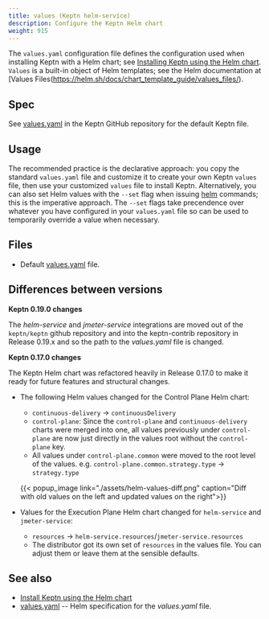 ```yaml
---
title: values (Keptn helm-service)
description: Configure the Keptn Helm chart
weight: 915
---
```


The `values.yaml` configuration file defines the configuration used
when installing Keptn with a Helm chart; see
[Installing Keptn using the Helm chart](../../../../install/helm-install/).
`Values` is a built-in object of Helm templates; see the Helm documentation at
[Values Files(https://helm.sh/docs/chart_template_guide/values_files/).

## Spec

See [values.yaml](https://github.com/keptn/keptn/blob/master/installer/manifests/keptn/values.yaml)
in the Keptn GitHub repository for the default Keptn file.

## Usage

The recommended practice is the declarative approach:
you copy the standard `values.yaml` file and customize it to create your own Keptn `values` file,
then use your customized `values` file to install Keptn.
Alternatively, you can also set Helm values with the `--set` flag
when issuing [helm]() commands; this is the imperative approach.
The `--set` flags take precendence over whatever you have configured in your `values.yaml` file
so can be used to temporarily override a value when necessary.

## Files

* Default [values.yaml](https://github.com/keptn-contrib/helm-service/blob/main/chart/values.yaml) file.

## Differences between versions

**Keptn 0.19.0 changes**

The *helm-service* and *jmeter-service* integrations are moved out of the `keptn/keptn` github repository
and into the keptn-contrib repository in Release 0.19.x
and so the path to the *values.yaml* file is changed.

**Keptn 0.17.0 changes**

The Keptn Helm chart was refactored heavily in Release 0.17.0
to make it ready for future features and structural changes.

- The following Helm values changed for the Control Plane Helm chart:
  - `continuous-delivery` -> `continuousDelivery`
  - `control-plane`: Since the `control-plane` and `continuous-delivery` charts were merged into one, all values
     previously under `control-plane` are now just directly in the values root without the `control-plane` key.
  - All values under `control-plane.common` were moved to the root level of the values.
    e.g. `control-plane.common.strategy.type` -> `strategy.type`

  {{< popup_image
  link="./assets/helm-values-diff.png"
  caption="Diff with old values on the left and updated values on the right">}}

- Values for the Execution Plane Helm chart changed for `helm-service` and `jmeter-service`:

  - `resources` -> `helm-service.resources`/`jmeter-service.resources`
  - The distributor got its own set of `resources` in the values file.
  You can adjust them or leave them at the sensible defaults.

## See also

* [Install Keptn using the Helm chart](../../../../install/helm-install/)
* [values.yaml](https://helm.sh/docs/chart_template_guide/values_files/) --
  Helm specification for the *values.yaml* file.

